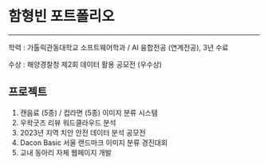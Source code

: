 # 함형빈 포트폴리오
---
학력 : 가톨릭관동대학교 소프트웨어학과 / AI 융합전공 (연계전공), 3년 수료

수상 : 해양경찰청 제2회 데이터 활용 공모전 (우수상)

## 프로젝트
1. 캔음료 (5종) / 컵라면 (5종) 이미지 분류 시스템
2. 우왁굿즈 리뷰 워드클라우드 분석
3. 2023년 지역 치안 안전 데이터 분석 공모전
4. Dacon Basic 서울 랜드마크 이미지 분류 경진대회
5. 교내 동아리 자체 웹페이지 개발
